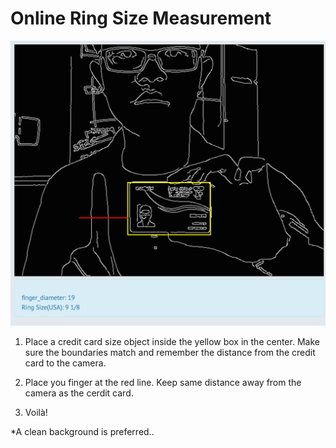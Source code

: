 Online Ring Size Measurement
========

![demo](images/demo.png)

1. Place a credit card size object inside the yellow box in the center. Make sure the boundaries match and remember the distance from the credit card to the camera.

2. Place you finger at the red line. Keep same distance away from the camera as the cerdit card.

3. Voilà!

*A clean background is preferred.. 